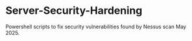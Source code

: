 # Server-Security-Hardening
Powershell scripts to fix security vulnerabilities found by Nessus scan May 2025.
